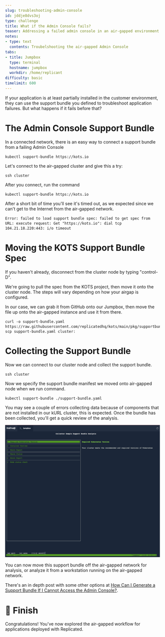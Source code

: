 ```yaml
---
slug: troubleshooting-admin-console
id: jddje8dvs3oj
type: challenge
title: What if the Admin Console fails?
teaser: Addressing a failed admin console in an air-gapped environment
notes:
- type: text
  contents: Troubelshooting the air-gapped Admin Console
tabs:
- title: Jumpbox
  type: terminal
  hostname: jumpbox
  workdir: /home/replicant
difficulty: basic
timelimit: 600
---
```


If your application is at least partially installed in the customer
environment, they can use the support bundle you defined to troubleshoot
application failures. But what happens if it fails before that?


The Admin Console Support Bundle
================================

In a connected network, there is an easy way to connect a support
bundle from a failing Admin Console

```shell
kubectl support-bundle https://kots.io
```

Let's connect to the air-gapped cluster and give this a try:

```shell
ssh cluster
```

After you connect, run the command

```shell
kubectl support-bundle https://kots.io
```

After a short bit of time you'll see it's timed out, as we
expected since we can't get to the Internet from the air-gapped
network.

```shell
Error: failed to load support bundle spec: failed to get spec from URL: execute request: Get "https://kots.io": dial tcp 104.21.18.220:443: i/o timeout
```

Moving the KOTS Support Bundle Spec
===================================

If you haven't already, disconnect from the cluster node by
typing "control-D".

We're going to pull the spec from the KOTS project, then move
it onto the cluster node. The steps will vary depending on how your
airgap is configured.

In our case, we can grab it from GitHub onto our Jumpbox, then
move the file up onto the air-gapped instance and use it from
there.

```
curl -o support-bundle.yaml https://raw.githubusercontent.com/replicatedhq/kots/main/pkg/supportbundle/defaultspec/spec.yaml
scp support-bundle.yaml cluster:
```

Collecting the Support Bundle
=============================

Now we can connect to our cluster node and collect the support
bundle.

```shell
ssh cluster
```

Now we specify the support bundle manifest we moved onto air-gapped
node when we run command.

```shell
kubectl support-bundle ./support-bundle.yaml
```

You may see a couple of errors collecting data because of
components that are not installed in our kURL cluster, this is
expected. Once the bundle has been collected, you'll get a quick
review of the analysis.

![Support Bundle Analysis](../assets/terminal-support-bundle-analysis.png)

You can now move this support bundle off the air-gapped network
for analysis, or analyze it from a workstation running on the
air-gapped network.

There's an in depth post with some other options at [How Can I Generate a Support Bundle If
I Cannot Access the Admin Console?](https://help.replicated.com/community/t/kots-how-can-i-generate-a-support-bundle-if-i-cannot-access-the-admin-console/455).

🏁 Finish
=========

Congratulations! You've now explored the air-gapped workflow
for applications deployed with Replicated.
